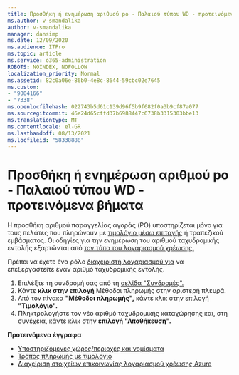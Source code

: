 ```yaml
---
title: Προσθήκη ή ενημέρωση αριθμού po - Παλαιού τύπου WD - προτεινόμενα βήματα
ms.author: v-smandalika
author: v-smandalika
manager: dansimp
ms.date: 12/09/2020
ms.audience: ITPro
ms.topic: article
ms.service: o365-administration
ROBOTS: NOINDEX, NOFOLLOW
localization_priority: Normal
ms.assetid: 82c0a06e-86b0-4e8c-8644-59cbc02e7645
ms.custom:
- "9004166"
- "7338"
ms.openlocfilehash: 022743b5d61c139d96f5b9f682f0a3b9cf87a077
ms.sourcegitcommit: 46e24d65cffd37b6988447c6738b3315303bbe13
ms.translationtype: MT
ms.contentlocale: el-GR
ms.lasthandoff: 08/13/2021
ms.locfileid: "58338888"
---
```

# <a name="add-or-update-po-number---legacy-wd---recommended-steps"></a>Προσθήκη ή ενημέρωση αριθμού po - Παλαιού τύπου WD - προτεινόμενα βήματα

Η προσθήκη αριθμού παραγγελίας αγοράς (PO) υποστηρίζεται μόνο για τους πελάτες που πληρώνουν με [τιμολόγιο μέσω επιταγής](https://docs.microsoft.com/azure/cost-management-billing/manage/pay-by-invoice) ή τραπεζικού εμβάσματος. Οι οδηγίες για την ενημέρωση του αριθμού ταχυδρομικής εντολής εξαρτώνται από [τον τύπο του λογαριασμού χρέωσης.](https://docs.microsoft.com/azure/cost-management-billing/manage/view-all-accounts)

Πρέπει να έχετε ένα ρόλο [διαχειριστή λογαριασμού για](https://docs.microsoft.com/azure/role-based-access-control/rbac-and-directory-admin-roles) να επεξεργαστείτε έναν αριθμό ταχυδρομικής εντολής.

1. Επιλέξτε τη συνδρομή σας από τη [σελίδα "Συνδρομές".](https://ms.portal.azure.com/#blade/Microsoft_Azure_Billing/SubscriptionsBlade)
2. Κάντε **κλικ στην επιλογή** Μέθοδοι πληρωμής στην αριστερή πλευρά.
3. Από τον πίνακα **"Μέθοδοι πληρωμής",** κάντε κλικ στην επιλογή **"Τιμολόγιο".** 
4. Πληκτρολογήστε τον νέο αριθμό ταχυδρομικής καταχώρησης και, στη συνέχεια, κάντε κλικ στην **επιλογή "Αποθήκευση".**

**Προτεινόμενα έγγραφα**

- [Υποστηριζόμενες χώρες/περιοχές και νομίσματα](https://azure.microsoft.com/pricing/faq/) 
- [Τρόπος πληρωμής με τιμολόγιο](https://docs.microsoft.com/azure/cost-management-billing/manage/pay-by-invoice) 
- [Διαχείριση στοιχείων επικοινωνίας λογαριασμού χρέωσης Azure](https://docs.microsoft.com/azure/cost-management-billing/manage/change-azure-account-profile)



